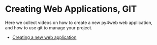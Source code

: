 # Creating Web Applications, GIT

Here we collect videos on how to create a new py4web web application, and how to use git to manage your project. 

* [Creating a new web application](https://youtu.be/PFN6w1UUfPo)
